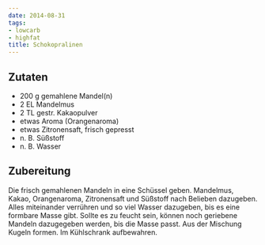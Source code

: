```yaml
---
date: 2014-08-31
tags:
- lowcarb
- highfat
title: Schokopralinen
---
```


## Zutaten
- 200 g gemahlene Mandel(n)
- 2 EL Mandelmus
- 2 TL gestr. Kakaopulver
- etwas Aroma (Orangenaroma)
- etwas Zitronensaft, frisch gepresst
- n. B. Süßstoff
- n. B. Wasser

## Zubereitung
Die frisch gemahlenen Mandeln in eine Schüssel geben. Mandelmus, Kakao, Orangenaroma, Zitronensaft und Süßstoff nach Belieben dazugeben. Alles miteinander verrühren und so viel Wasser dazugeben, bis es eine formbare Masse gibt. Sollte es zu feucht sein, können noch geriebene Mandeln dazugegeben werden, bis die Masse passt. Aus der Mischung Kugeln formen. Im Kühlschrank aufbewahren.
